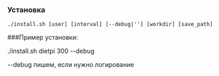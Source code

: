 ### Установка

`./install.sh [user] [interval] [--debug|''] [workdir] [save_path]`

###Пример установки:

./install.sh dietpi 300 --debug

--debug пишем, если нужно логирование
